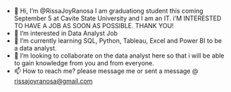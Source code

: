 - 👋 Hi, I’m @RissaJoyRanosa I am graduationg student this coming September 5 at Cavite State University and I am an IT. i'M INTERESTED TO HAVE A JOB AS SOON AS POSSIBLE. THANK YOU!
- 👀 I’m interested in Data Analyst Job
- 🌱 I’m currently learning SQL, Python, Tableau, Excel and Power BI to be a data analyst.
- 💞️ I’m looking to collaborate on the data analyst here so that i will be able to gain knowledge from you and from everyone.
- 📫 How to reach me? please message me or sent a message @ rissajoyranosa@gmail.com

<!---
RissaJoyRanosa/RissaJoyRanosa is a ✨ special ✨ repository because its `README.md` (this file) appears on your GitHub profile.
You can click the Preview link to take a look at your changes.
--->
